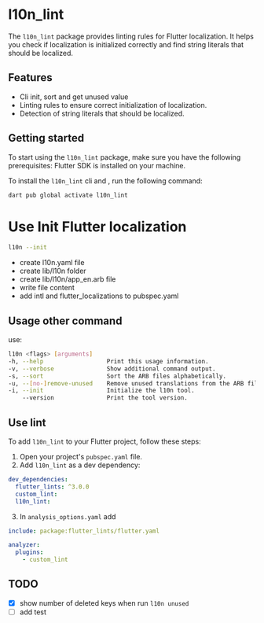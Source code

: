 # l10n_lint

The `l10n_lint` package provides linting rules for Flutter localization. It helps you check if localization is initialized correctly and find string literals that should be localized.

## Features
- Cli init, sort and get unused value
- Linting rules to ensure correct initialization of localization.
- Detection of string literals that should be localized.


## Getting started

To start using the `l10n_lint` package, make sure you have the following prerequisites:
Flutter SDK is installed on your machine.

To install the `l10n_lint` cli and , run the following command:

```sh
dart pub global activate l10n_lint
```

# Use Init Flutter localization
```bash
l10n --init
```
- create l10n.yaml file
- create lib/l10n folder
- create lib/l10n/app_en.arb file
- write file content
- add intl and flutter_localizations to pubspec.yaml

## Usage other command
use:

```sh
l10n <flags> [arguments]
-h, --help                  Print this usage information.
-v, --verbose               Show additional command output.
-s, --sort                  Sort the ARB files alphabetically.
-u, --[no-]remove-unused    Remove unused translations from the ARB file
-i, --init                  Initialize the l10n tool.
    --version               Print the tool version.
```


## Use lint


To add `l10n_lint` to your Flutter project, follow these steps:

1. Open your project's `pubspec.yaml` file.
2. Add `l10n_lint` as a dev dependency:

```yaml
dev_dependencies:
  flutter_lints: ^3.0.0
  custom_lint:
  l10n_lint:
```

3. In `analysis_options.yaml` add

```yaml
include: package:flutter_lints/flutter.yaml

analyzer:
  plugins: 
    - custom_lint
```

<!-- TODO -->
## TODO
- [x] show number of deleted keys when run `l10n unused`
- [ ] add test